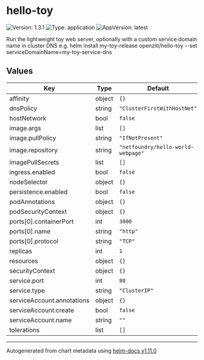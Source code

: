 # hello-toy

![Version: 1.3.1](https://img.shields.io/badge/Version-1.3.1-informational?style=flat-square) ![Type: application](https://img.shields.io/badge/Type-application-informational?style=flat-square) ![AppVersion: latest](https://img.shields.io/badge/AppVersion-latest-informational?style=flat-square)

Run the lightweight toy web server, optionally with a custom service domain name in cluster DNS e.g.
  helm install my-toy-release openziti/hello-toy --set serviceDomainName=my-toy-service-dns

## Values

| Key | Type | Default | Description |
|-----|------|---------|-------------|
| affinity | object | `{}` |  |
| dnsPolicy | string | `"ClusterFirstWithHostNet"` |  |
| hostNetwork | bool | `false` |  |
| image.args | list | `[]` |  |
| image.pullPolicy | string | `"IfNotPresent"` |  |
| image.repository | string | `"netfoundry/hello-world-webpage"` |  |
| imagePullSecrets | list | `[]` |  |
| ingress.enabled | bool | `false` |  |
| nodeSelector | object | `{}` |  |
| persistence.enabled | bool | `false` |  |
| podAnnotations | object | `{}` |  |
| podSecurityContext | object | `{}` |  |
| ports[0].containerPort | int | `3000` |  |
| ports[0].name | string | `"http"` |  |
| ports[0].protocol | string | `"TCP"` |  |
| replicas | int | `1` |  |
| resources | object | `{}` |  |
| securityContext | object | `{}` |  |
| service.port | int | `80` |  |
| service.type | string | `"ClusterIP"` |  |
| serviceAccount.annotations | object | `{}` |  |
| serviceAccount.create | bool | `false` |  |
| serviceAccount.name | string | `""` |  |
| tolerations | list | `[]` |  |

----------------------------------------------
Autogenerated from chart metadata using [helm-docs v1.11.0](https://github.com/norwoodj/helm-docs/releases/v1.11.0)

